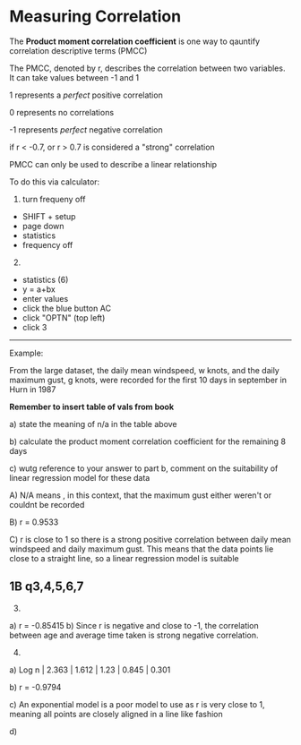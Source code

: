 # Measuring Correlation

The **Product moment correlation coefficient** is one way to qauntify correlation descriptive terms (PMCC)

The PMCC, denoted by r, describes the correlation between two variables. It can take values between -1 and 1

1 represents a *perfect* positive correlation

0 represents no correlations

-1 represents *perfect* negative correlation

if r < -0.7, or r > 0.7 is considered a "strong" correlation

PMCC can only be used to describe a linear relationship

To do this via calculator:
1) turn frequeny off
- SHIFT + setup
- page down
- statistics
- frequency off
2) 
- statistics (6)
- y = a+bx
- enter values
- click the blue button AC
- click "OPTN" (top left)
- click 3

---

Example:

From the large dataset, the daily mean windspeed, w knots, and the daily maximum gust, g knots, were recorded for the first 10 days in september in Hurn in 1987

**Remember to insert table of vals from book**

a) state the meaning of n/a in the table above

b) calculate the product moment correlation coefficient for the remaining 8 days

c) wutg reference to your answer to part b, comment on the suitability of linear regression model for these data


A) N/A means , in this context, that the maximum gust either weren't or couldnt be recorded

B) r = 0.9533

C) r is close to 1 so there is a strong positive correlation between daily mean windspeed and daily maximum gust. This means that the data points lie close to a straight line, so a linear regression model is suitable

## 1B q3,4,5,6,7

3)
a) r = -0.85415
b) Since r is negative and close to -1, the correlation between age and average time  taken is strong negative correlation.

4)
a) Log n | 2.363 | 1.612 | 1.23 | 0.845 | 0.301

b) r = -0.9794

c) An exponential model is a poor model to use as r is very close to 1, meaning all points are closely aligned in a line like fashion

d) 